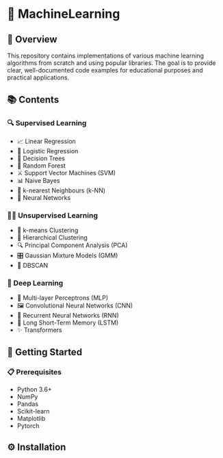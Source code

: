 # 🧠 MachineLearning

## 🌟 Overview
This repository contains implementations of various machine learning algorithms from scratch and using popular libraries. The goal is to provide clear, well-documented code examples for educational purposes and practical applications.

## 📚 Contents
### 🔍 Supervised Learning
* 📈 Linear Regression
* 🎯 Logistic Regression
* 🌳 Decision Trees
* 🌲 Random Forest
* ⚔️ Support Vector Machines (SVM)
* 📊 Naive Bayes
* 👫 k-nearest Neighbours (k-NN)
* 🧠 Neural Networks

### 🕵️‍♂️ Unsupervised Learning
* 🔢 k-means Clustering
* 🌲 Hierarchical Clustering
* 🔍 Principal Component Analysis (PCA)
* 🎛️ Gaussian Mixture Models (GMM)
* 🌌 DBSCAN

### 🤖 Deep Learning
* 🧠 Multi-layer Perceptrons (MLP)
* 🖼️ Convolutional Neural Networks (CNN)
* 🔄 Recurrent Neural Networks (RNN)
* 🧠 Long Short-Term Memory (LSTM)
* ✨ Transformers

## 🚀 Getting Started
### 📋 Prerequisites
* Python 3.6+
* NumPy
* Pandas
* Scikit-learn
* Matplotlib
* Pytorch

## ⚙️ Installation
